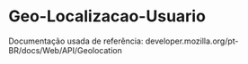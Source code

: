 # Geo-Localizacao-Usuario
Documentação usada de referência: developer.mozilla.org/pt-BR/docs/Web/API/Geolocation
